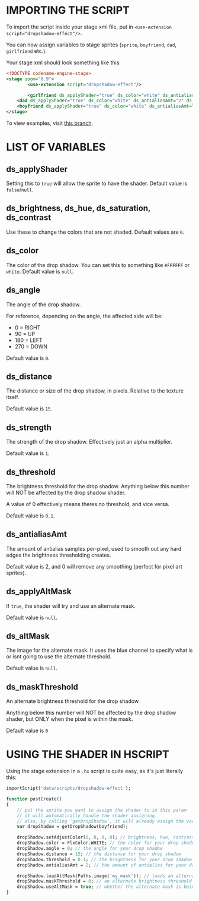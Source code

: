 # IMPORTING THE SCRIPT

To import the script inside your stage xml file, put in `<use-extension script="dropshadow-effect"/>`.

You can now assign variables to stage sprites (`sprite`, `boyfriend`, `dad`, `girlfriend` etc.).

Your stage xml should look something like this:

```xml
<!DOCTYPE codename-engine-stage>
<stage zoom="0.9">
        <use-extension script="dropshadow-effect"/>

        <girlfriend ds_applyShader="true" ds_color="white" ds_antialiasAmt="2" ds_angle="90" />
	<dad ds_applyShader="true" ds_color="white" ds_antialiasAmt="2" ds_angle="90" />
	<boyfriend ds_applyShader="true" ds_color="white" ds_antialiasAmt="2" ds_angle="90" />
</stage>
```

To view examples, visit [this branch](https://github.com/maplesyruppppppp/cne-dropShadow/tree/examples).

# LIST OF VARIABLES

## <syntax lang="xml">ds_applyShader</syntax>

Setting this to `true` will allow the sprite to have the shader. Default value is `false`/`null`.

## <syntax lang="xml">ds_brightness</syntax>, <syntax lang="xml">ds_hue</syntax>, <syntax lang="xml">ds_saturation</syntax>, <syntax lang="xml">ds_contrast</syntax>

Use these to change the colors that are not shaded. Default values are `0`.

## <syntax lang="xml">ds_color</syntax>

The color of the drop shadow. You can set this to something like `#FFFFFF` or `white`. Default value is `null`.

## <syntax lang="xml">ds_angle</syntax>

The angle of the drop shadow.

For reference, depending on the angle, the affected side will be:

- 0 = RIGHT
- 90 = UP
- 180 = LEFT
- 270 = DOWN

Default value is `0`.

## <syntax lang="xml">ds_distance</syntax>

The distance or size of the drop shadow, in pixels. Relative to the texture itself.

Default value is `15`.

## <syntax lang="xml">ds_strength</syntax>

The strength of the drop shadow. Effectively just an alpha multiplier.

Default value is `1`.

## <syntax lang="xml">ds_threshold</syntax>

The brightness threshold for the drop shadow. Anything below this number will NOT be affected by the drop shadow shader.

A value of 0 effectively means theres no threshold, and vice versa.

Default value is `0.1`.

## <syntax lang="xml">ds_antialiasAmt</syntax>

The amount of antialias samples per-pixel, used to smooth out any hard edges the brightness thresholding creates.
        
Default value is 2, and 0 will remove any smoothing (perfect for pixel art sprites).

## <syntax lang="xml">ds_applyAltMask</syntax>

If `true`, the shader will try and use an alternate mask.

Default value is `null`.

## <syntax lang="xml">ds_altMask</syntax>

The image for the alternate mask. It uses the blue channel to specify what is or isnt going to use the alternate threshold.

Default value is `null`.

## <syntax lang="xml">ds_maskThreshold</syntax>

An alternate brightness threshold for the drop shadow.

Anything below this number will NOT be affected by the drop shadow shader, but ONLY when the pixel is within the mask.

Default value is `0`

# USING THE SHADER IN HSCRIPT

Using the stage extension in a `.hx` script is quite easy, as it's just literally this:

```hx
importScript('data/scripts/dropshadow-effect');

function postCreate()
{
	// put the sprite you want to assign the shader to in this param
	// it will automatically handle the shader assigning.
	// also, by calling `getDropShadow`, it will already assign the variables to its default values.
	var dropShadow = getDropShadow(boyfriend);

	dropShadow.setAdjustColor(0, 0, 0, 0); // brightness, hue, contrast, saturation
	dropShadow.color = FlxColor.WHITE; // the color for your drop shadow
	dropShadow.angle = 0; // the angle for your drop shadow
	dropShadow.distance = 15; // the distance for your drop shadow
	dropShadow.threshold = 0.1; // the brightness for your drop shadow
	dropShadow.antialiasAmt = 2; // the amount of antialias for your drop shadow

	dropShadow.loadAltMask(Paths.image('my_mask')); // loads an alternate mask
	dropShadow.maskThreshold = 0; // an alternate brightness threshold for your drop shadow
	dropShadow.useAltMask = true; // whether the alternate mask is being used or not
}
```
